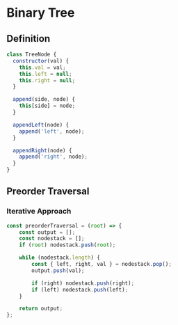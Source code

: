 # Binary Tree

## Definition

```javascript
class TreeNode {
  constructor(val) {
    this.val = val;
    this.left = null;
    this.right = null;
  }

  append(side, node) {
    this[side] = node;
  }

  appendLeft(node) {
    append('left', node);
  }

  appendRight(node) {
    append('right', node);
  }
}
```

## Preorder Traversal

### Iterative Approach

```javascript
const preorderTraversal = (root) => {
    const output = [];
    const nodestack = [];
    if (root) nodestack.push(root);

    while (nodestack.length) {
        const { left, right, val } = nodestack.pop();
        output.push(val);

        if (right) nodestack.push(right);
        if (left) nodestack.push(left);
    }

    return output;
};
```

